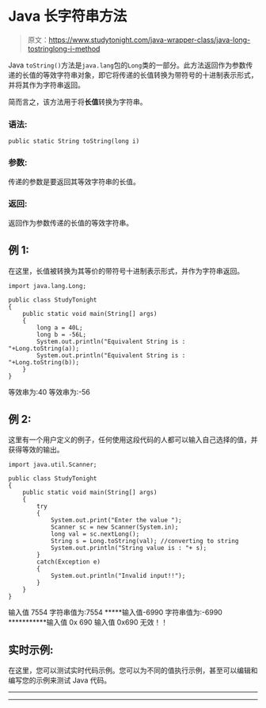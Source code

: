 # Java 长字符串方法

> 原文：<https://www.studytonight.com/java-wrapper-class/java-long-tostringlong-i-method>

Java `toString()`方法是`java.lang`包的`Long`类的一部分。此方法返回作为参数传递的长值的等效字符串对象，即它将传递的长值转换为带符号的十进制表示形式，并将其作为字符串返回。

简而言之，该方法用于将**长值**转换为字符串。

### 语法:

```
public static String toString(long i) 
```

### 参数:

传递的参数是要返回其等效字符串的长值。

### 返回:

返回作为参数传递的长值的等效字符串。

## 例 1:

在这里，长值被转换为其等价的带符号十进制表示形式，并作为字符串返回。

```
import java.lang.Long;

public class StudyTonight
{  
	public static void main(String[] args)
	{  
		long a = 40L;
		long b = -56L;
		System.out.println("Equivalent String is : "+Long.toString(a));   
		System.out.println("Equivalent String is : "+Long.toString(b));   
	}  
} 
```

等效串为:40
等效串为:-56

## 例 2:

这里有一个用户定义的例子，任何使用这段代码的人都可以输入自己选择的值，并获得等效的输出。

```
import java.util.Scanner;  

public class StudyTonight
{  
	public static void main(String[] args) 
	{  
		try
		{
			System.out.print("Enter the value ");  
			Scanner sc = new Scanner(System.in);  
			long val = sc.nextLong();  
			String s = Long.toString(val); //converting to string
			System.out.println("String value is : "+ s);  
		}
		catch(Exception e)
		{
			System.out.println("Invalid input!!");
		}
	}  
}
```

输入值 7554
字符串值为:7554
*****输入值-6990
字符串值为:-6990
***********输入值 0x 690
输入值 0x690
无效！！

## 实时示例:

在这里，您可以测试实时代码示例。您可以为不同的值执行示例，甚至可以编辑和编写您的示例来测试 Java 代码。

* * *

* * *